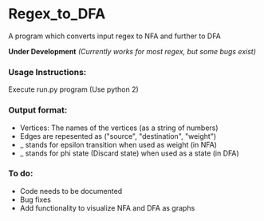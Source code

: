 # Regex_to_DFA
A program which converts input regex to NFA and further to DFA

**Under Development**
*(Currently works for most regex, but some bugs exist)*

### Usage Instructions: 
Execute run.py program (Use python 2) 

### Output format:
* Vertices: The names of the vertices (as a string of numbers)
* Edges are repesented as ("source", "destination", "weight")
* _ stands for epsilon transition when used as weight (in NFA)
* _ stands for phi state (Discard state) when used as a state (in DFA)

### To do:
* Code needs to be documented
* Bug fixes
* Add functionality to visualize NFA and DFA as graphs 